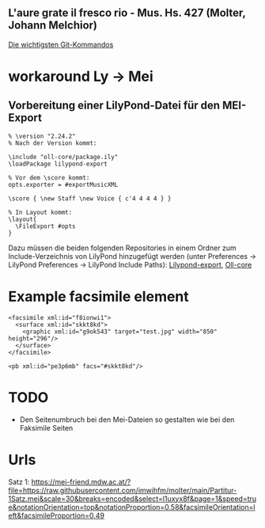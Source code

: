 ## L'aure grate il fresco rio - Mus. Hs. 427 (Molter, Johann Melchior)

[Die wichtigsten Git-Kommandos](https://thomas-leister.de/git-fuer-einsteiger/)

# workaround Ly -> Mei
## Vorbereitung einer LilyPond-Datei für den MEI-Export
```
% \version "2.24.2"
% Nach der Version kommt:

\include "oll-core/package.ily"
\loadPackage lilypond-export

% Vor dem \score kommt:
opts.exporter = #exportMusicXML

\score { \new Staff \new Voice { c'4 4 4 4 } } 

% In Layout kommt:
\layout{
  \FileExport #opts
}
```
Dazu müssen die beiden folgenden Repositories in einem Ordner zum Include-Verzeichnis von LilyPond hinzugefügt werden (unter Preferences -> LilyPond Preferences -> LilyPond Include Paths): [Lilypond-export](https://github.com/openlilylib/lilypond-export), [Oll-core](https://github.com/openlilylib/oll-core)

# Example facsimile element
```
<facsimile xml:id="f8ionwi1">
  <surface xml:id="skkt8kd">
    <graphic xml:id="g9ok543" target="test.jpg" width="850" height="296"/>
  </surface>
</facsimile>
```

```
<pb xml:id="pe3p6mb" facs="#skkt8kd"/>
```

# TODO
- Den Seitenumbruch bei den Mei-Dateien so gestalten wie bei den Faksimile Seiten


# Urls
Satz 1: https://mei-friend.mdw.ac.at/?file=https://raw.githubusercontent.com/imwihfm/molter/main/Partitur-1Satz.mei&scale=30&breaks=encoded&select=l1uxyx8f&page=1&speed=true&notationOrientation=top&notationProportion=0.58&facsimileOrientation=left&facsimileProportion=0.49
